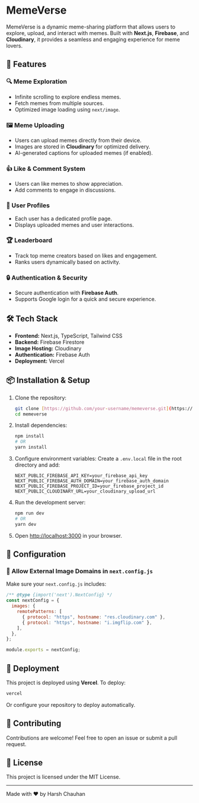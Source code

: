 # MemeVerse

MemeVerse is a dynamic meme-sharing platform that allows users to explore, upload, and interact with memes. Built with **Next.js**, **Firebase**, and **Cloudinary**, it provides a seamless and engaging experience for meme lovers.

## 🚀 Features

### 🔍 Meme Exploration
- Infinite scrolling to explore endless memes.
- Fetch memes from multiple sources.
- Optimized image loading using `next/image`.

### 🖼 Meme Uploading
- Users can upload memes directly from their device.
- Images are stored in **Cloudinary** for optimized delivery.
- AI-generated captions for uploaded memes (if enabled).

### 👍 Like & Comment System
- Users can like memes to show appreciation.
- Add comments to engage in discussions.

### 👤 User Profiles
- Each user has a dedicated profile page.
- Displays uploaded memes and user interactions.

### 🏆 Leaderboard
- Track top meme creators based on likes and engagement.
- Ranks users dynamically based on activity.

### 🔒 Authentication & Security
- Secure authentication with **Firebase Auth**.
- Supports Google login for a quick and secure experience.

## 🛠 Tech Stack
- **Frontend:** Next.js, TypeScript, Tailwind CSS
- **Backend:** Firebase Firestore
- **Image Hosting:** Cloudinary
- **Authentication:** Firebase Auth
- **Deployment:** Vercel

## 📦 Installation & Setup

1. Clone the repository:
   ```sh
   git clone [https://github.com/your-username/memeverse.git](https://github.com/HarshProj/Swiss.git)
   cd memeverse
   ```

2. Install dependencies:
   ```sh
   npm install
   # OR
   yarn install
   ```

3. Configure environment variables:
   Create a `.env.local` file in the root directory and add:
   ```env
   NEXT_PUBLIC_FIREBASE_API_KEY=your_firebase_api_key
   NEXT_PUBLIC_FIREBASE_AUTH_DOMAIN=your_firebase_auth_domain
   NEXT_PUBLIC_FIREBASE_PROJECT_ID=your_firebase_project_id
   NEXT_PUBLIC_CLOUDINARY_URL=your_cloudinary_upload_url
   ```

4. Run the development server:
   ```sh
   npm run dev
   # OR
   yarn dev
   ```

5. Open [http://localhost:3000](http://localhost:3000) in your browser.

## 🔧 Configuration

### 🔹 Allow External Image Domains in `next.config.js`
Make sure your `next.config.js` includes:
```js
/** @type {import('next').NextConfig} */
const nextConfig = {
  images: {
    remotePatterns: [
      { protocol: "https", hostname: "res.cloudinary.com" },
      { protocol: "https", hostname: "i.imgflip.com" },
    ],
  },
};

module.exports = nextConfig;
```

## 🚀 Deployment

This project is deployed using **Vercel**. To deploy:
```sh
vercel
```
Or configure your repository to deploy automatically.

## 🤝 Contributing

Contributions are welcome! Feel free to open an issue or submit a pull request.

## 📜 License

This project is licensed under the MIT License.

---

Made with ❤️ by Harsh Chauhan

